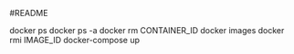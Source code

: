 #README

docker ps
docker ps -a
docker rm CONTAINER_ID
docker images
docker rmi IMAGE_ID
docker-compose up
